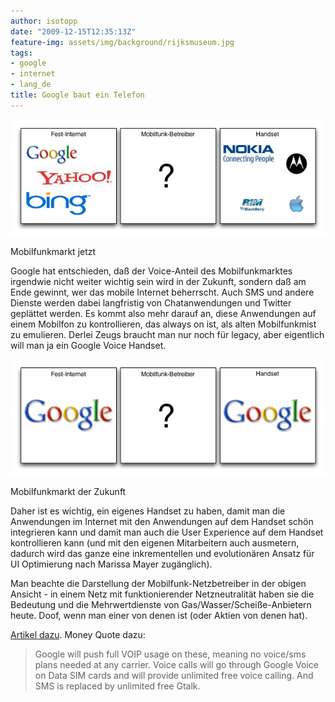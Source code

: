 ```yaml
---
author: isotopp
date: "2009-12-15T12:35:13Z"
feature-img: assets/img/background/rijksmuseum.jpg
tags:
- google
- internet
- lang_de
title: Google baut ein Telefon
---
```

![](/uploads/before-google.png)

Mobilfunkmarkt jetzt

Google hat entschieden, daß der Voice-Anteil des Mobilfunkmarktes irgendwie
nicht weiter wichtig sein wird in der Zukunft, sondern daß am Ende gewinnt,
wer das mobile Internet beherrscht. Auch SMS und andere Dienste werden dabei
langfristig von Chatanwendungen und Twitter geplättet werden. Es kommt also
mehr darauf an, diese Anwendungen auf einem Mobilfon zu kontrollieren, das
always on ist, als alten Mobilfunkmist zu emulieren. Derlei Zeugs braucht
man nur noch für legacy, aber eigentlich will man ja ein Google Voice
Handset.

![](/uploads/after-google.png)

Mobilfunkmarkt der Zukunft

Daher ist es wichtig, ein eigenes Handset zu haben, damit man die
Anwendungen im Internet mit den Anwendungen auf dem Handset schön
integrieren kann und damit man auch die User Experience auf dem Handset
kontrollieren kann (und mit den eigenen Mitarbeitern auch ausmetern, dadurch
wird das ganze eine inkrementellen und evolutionären Ansatz für UI
Optimierung nach Marissa Mayer zugänglich).

Man beachte die Darstellung der Mobilfunk-Netzbetreiber in der obigen
Ansicht - in einem Netz mit funktionierender Netzneutralität haben sie die
Bedeutung und die Mehrwertdienste von Gas/Wasser/Scheiße-Anbietern heute.
Doof, wenn man einer von denen ist (oder Aktien von denen hat).

[Artikel dazu](http://www.androidguys.com/2009/12/14/reuters-nexus-one-available-directly-through-google-website-january-5/).
Money Quote dazu:

> Google will push full VOIP usage on these, meaning no voice/sms plans
> needed at any carrier. Voice calls will go through Google Voice on Data
> SIM cards and will provide unlimited free voice calling. And SMS is
> replaced by unlimited free Gtalk.

